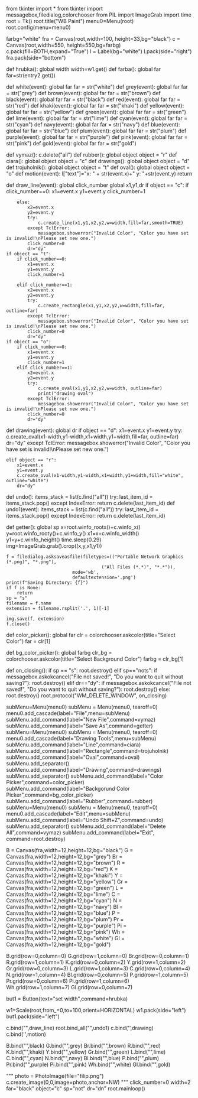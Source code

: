 from tkinter import *
from tkinter import messagebox,filedialog,colorchooser
from PIL import ImageGrab
import time
root = Tk()
root.title("WB Paint")
menu0=Menu(root)
root.config(menu=menu0)

farbg="white"
fra = Canvas(root,width=100, height=33,bg="black")
c = Canvas(root,width=550, height=550,bg=farbg)
c.pack(fill=BOTH,expand="True")
l = Label(bg="white")
l.pack(side="right")
fra.pack(side="bottom")

def hrubka():
    global width
    width=w1.get()
def farba():
    global far
    far=str(entry2.get())

def white(event):
    global far
    far = str("white")
def grey(event):
    global far
    far = str("grey")
def brown(event):
    global far
    far = str("brown")
def black(event):
    global far
    far = str("black")
def red(event):
    global far
    far = str("red")
def khaki(event):
    global far
    far = str("khaki")
def yellow(event):
    global far
    far = str("yellow")
def green(event):
    global far
    far = str("green")
def lime(event):
    global far
    far = str("lime")
def cyan(event):
    global far
    far = str("cyan")
def navy(event):
    global far
    far = str("navy")
def blue(event):
    global far
    far = str("blue")
def plum(event):
    global far
    far = str("plum")
def purple(event):
    global far
    far = str("purple")
def pink(event):
    global far
    far = str("pink")
def gold(event):
    global far
    far = str("gold")

def vymaz():
    c.delete("all")
def rubber():
    global object
    object = "r"
def ciara():
    global object
    object = "c"
def drawings():
    global object
    object = "d"
def trojuholnik():
    global object
    object = "t"
def oval():
    global object
    object = "o"
def motion(event):
  l["text"]="x: " + str(event.x)+" y: "+str(event.y)
  return
    
def draw_line(event):
    global click_number
    global x1,y1,dr
    if object == "c":
        if click_number==0:
            x1=event.x
            y1=event.y
            click_number=1
        
        else:
            x2=event.x
            y2=event.y
            try:
                c.create_line(x1,y1,x2,y2,w=width,fill=far,smooth=TRUE)
            except TclError:
                messagebox.showerror("Invalid Color", "Color you have set is invalid!\nPlease set new one.")
            click_number=0
            dr="dy"
    if object == "t":
        if click_number==0:
            x1=event.x
            y1=event.y
            click_number=1

        elif click_number==1:
            x2=event.x
            y2=event.y
            try:
                c.create_rectangle(x1,y1,x2,y2,w=width,fill=far, outline=far)
            except TclError:
                messagebox.showerror("Invalid Color", "Color you have set is invalid!\nPlease set new one.")
            click_number=0
            dr="dy"
    if object == "o":
        if click_number==0:
            x1=event.x
            y1=event.y
            click_number=1
        elif click_number==1:
            x2=event.x
            y2=event.y
            try:
                c.create_oval(x1,y1,x2,y2,w=width, outline=far)
                print("drawing oval")
            except TclError:
                messagebox.showerror("Invalid Color", "Color you have set is invalid!\nPlease set new one.")
            click_number=0
            dr="dy"

def drawing(event):
    global dr
    if object == "d":
        x1=event.x
        y1=event.y
        try:
            c.create_oval(x1-width,y1-width,x1+width,y1+width,fill=far, outline=far)
            dr="dy"
        except TclError:
            messagebox.showerror("Invalid Color", "Color you have set is invalid!\nPlease set new one.")
     
    elif object == "r":
        x1=event.x
        y1=event.y
        c.create_oval(x1-width,y1-width,x1+width,y1+width,fill="white", outline="white")
        dr="dy"

def undo():
    items_stack = list(c.find("all"))
    try:
        last_item_id = items_stack.pop()
    except IndexError:
        return
    c.delete(last_item_id)
def undo1(event):
    items_stack = list(c.find("all"))
    try:
        last_item_id = items_stack.pop()
    except IndexError:
        return
    c.delete(last_item_id)

def getter():
    global sp
    x=root.winfo_rootx()+c.winfo_x()
    y=root.winfo_rooty()+c.winfo_y()
    x1=x+c.winfo_width()
    y1=y+c.winfo_height()
    time.sleep(0.29)
    img=ImageGrab.grab().crop((x,y,x1,y1))

    f = filedialog.asksaveasfile(filetypes=(("Portable Network Graphics (*.png)", "*.png"),
                                        ("All Files (*.*)", "*.*")),
                             mode='wb',
                             defaultextension='.png')
    print(f"Saving Directory: {f}")
    if f is None:
        return
    sp = "s"
    filename = f.name
    extension = filename.rsplit('.', 1)[-1]
    
    img.save(f, extension)
    f.close()

def color_picker():
    global far
    clr = colorchooser.askcolor(title="Select Color")
    far = clr[1]

def bg_color_picker():
    global farbg
    clr_bg = colorchooser.askcolor(title="Select Background Color")
    farbg = clr_bg[1]

def on_closing():
    if sp == "s":
        root.destroy()
    elif sp=="nots":
        if messagebox.askokcancel("File not saved!", "Do you want to quit without saving?"):
            root.destroy()
    elif dr=="dy":
        if messagebox.askokcancel("File not saved!", "Do you want to quit without saving?"):
            root.destroy()
    else:
        root.destroy()
root.protocol("WM_DELETE_WINDOW", on_closing)

subMenu=Menu(menu0)
subMenu = Menu(menu0, tearoff=0)
menu0.add_cascade(label="File",menu=subMenu)
subMenu.add_command(label="New File",command=vymaz)
subMenu.add_command(label="Save As",command=getter)
subMenu=Menu(menu0)
subMenu = Menu(menu0, tearoff=0)
menu0.add_cascade(label="Drawing Tools",menu=subMenu)
subMenu.add_command(label="Line",command=ciara)
subMenu.add_command(label="Rectangle",command=trojuholnik)
subMenu.add_command(label="Oval",command=oval)
subMenu.add_separator()
subMenu.add_command(label="Drawing",command=drawings)
subMenu.add_separator()
subMenu.add_command(label="Color Picker",command=color_picker)
subMenu.add_command(label="Backgorund Color Picker",command=bg_color_picker)
subMenu.add_command(label="Rubber",command=rubber)
subMenu=Menu(menu0)
subMenu = Menu(menu0, tearoff=0)
menu0.add_cascade(label="Edit",menu=subMenu)
subMenu.add_command(label="Undo     Shift+Z",command=undo)
subMenu.add_separator()
subMenu.add_command(label="Delete All",command=vymaz)
subMenu.add_command(label="Exit", command=root.destroy)

B = Canvas(fra,width=12,height=12,bg="black")
G = Canvas(fra,width=12,height=12,bg="grey")
Br = Canvas(fra,width=12,height=12,bg="brown")
R = Canvas(fra,width=12,height=12,bg="red")
K = Canvas(fra,width=12,height=12,bg="khaki")
Y = Canvas(fra,width=12,height=12,bg="yellow")
Gr = Canvas(fra,width=12,height=12,bg="green")
L = Canvas(fra,width=12,height=12,bg="lime")
C = Canvas(fra,width=12,height=12,bg="cyan")
N = Canvas(fra,width=12,height=12,bg="navy")
Bl = Canvas(fra,width=12,height=12,bg="blue")
P = Canvas(fra,width=12,height=12,bg="plum")
Pr = Canvas(fra,width=12,height=12,bg="purple")
Pi = Canvas(fra,width=12,height=12,bg="pink")
Wh = Canvas(fra,width=12,height=12,bg="white")
Gl = Canvas(fra,width=12,height=12,bg="gold")


B.grid(row=0,column=0)
G.grid(row=1,column=0)
Br.grid(row=0,column=1)
R.grid(row=1,column=1)
K.grid(row=0,column=2)
Y.grid(row=1,column=2)
Gr.grid(row=0,column=3)
L.grid(row=1,column=3)
C.grid(row=0,column=4)
N.grid(row=1,column=4)
Bl.grid(row=0,column=5)
P.grid(row=1,column=5)
Pr.grid(row=0,column=6)
Pi.grid(row=1,column=6)
Wh.grid(row=1,column=7)
Gl.grid(row=0,column=7)

but1 = Button(text="set width",command=hrubka)


w1=Scale(root,from_=0,to=100,orient=HORIZONTAL)
w1.pack(side="left")
but1.pack(side="left")


c.bind("<Button-1>",draw_line)
root.bind_all("<Shift-Z>",undo1)
c.bind('<B1-Motion>',drawing)
c.bind('<Motion>',motion)

B.bind("<Button-1>",black)
G.bind("<Button-1>",grey)
Br.bind("<Button-1>",brown)
R.bind("<Button-1>",red)
K.bind("<Button-1>",khaki)
Y.bind("<Button-1>",yellow)
Gr.bind("<Button-1>",green)
L.bind("<Button-1>",lime)
C.bind("<Button-1>",cyan)
N.bind("<Button-1>",navy)
Bl.bind("<Button-1>",blue)
P.bind("<Button-1>",plum)
Pr.bind("<Button-1>",purple)
Pi.bind("<Button-1>",pink)
Wh.bind("<Button-1>",white)
Gl.bind("<Button-1>",gold)


"""
photo = PhotoImage(file="filip.png")
c.create_image(0,0,image=photo,anchor=NW)
"""
click_number=0
width=2
far="black"
object="c"
sp="not"
dr="dn"
root.mainloop()
